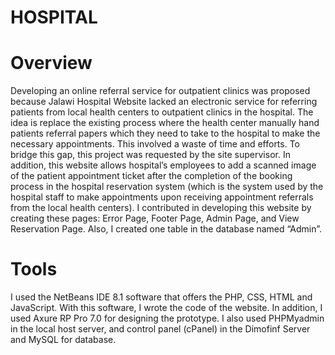 # HOSPITAL
# Overview
Developing an online referral service for outpatient clinics was proposed because Jalawi Hospital Website lacked an electronic service for referring patients from local health centers to outpatient clinics in the hospital. The idea is replace the existing process where the health center manually hand patients referral papers which they need to take to the hospital to make the necessary appointments. This involved a waste of time and efforts. To bridge this gap, this project was requested by the site supervisor. In addition, this website allows hospital’s employees to add a scanned image of the patient appointment ticket after the completion of the booking process in the hospital reservation system (which is the system used by the hospital staff to make appointments upon receiving appointment referrals from the local health centers). I contributed in developing this website by creating these pages: Error Page, Footer Page, Admin Page, and View Reservation Page. Also, I created one table in the database named “Admin”.
# Tools
I used the NetBeans IDE 8.1 software that offers the PHP, CSS, HTML and JavaScript. With this software, I wrote the code of the website. In addition, I used Axure RP Pro 7.0 for designing the prototype. I also used PHPMyadmin in the local host server, and control panel (cPanel) in the Dimofinf Server and MySQL for database.
